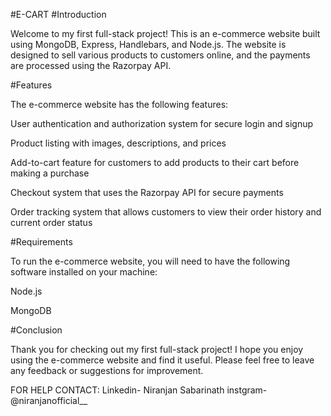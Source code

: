 #E-CART
#Introduction

Welcome to my first full-stack project! This is an e-commerce website built using MongoDB, Express, Handlebars, and Node.js. The website is designed to sell various products to customers online, and the payments are processed using the Razorpay API.

#Features

The e-commerce website has the following features:

User authentication and authorization system for secure login and signup

Product listing with images, descriptions, and prices

Add-to-cart feature for customers to add products to their cart before making a purchase

Checkout system that uses the Razorpay API for secure payments

Order tracking system that allows customers to view their order history and current order status

#Requirements

To run the e-commerce website, you will need to have the following software installed on your machine:

Node.js

MongoDB

#Conclusion

Thank you for checking out my first full-stack project! I hope you enjoy using the e-commerce website and find it useful. Please feel free to leave any feedback or suggestions for improvement.

FOR HELP CONTACT:
             Linkedin- Niranjan Sabarinath
             instgram- @niranjanofficial__

